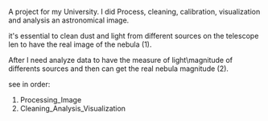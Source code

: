 A project for my University. I did Process, cleaning, calibration, visualization and analysis an astronomical image. 

it's essential to clean dust and light from different sources on the telescope len to have the real image of the nebula (1).

After I need analyze data to have the measure of light\magnitude of differents sources and then can get the real nebula magnitude (2).

see in order: 
1. Processing_Image
2. Cleaning_Analysis_Visualization


